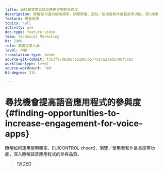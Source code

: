 ```yaml
---
title: 尋找機會提高語音應用程式的參與度
description: 瞭解如何運用使用頻率、同類群組、造訪／使用者和作業長度等功能，深入瞭解語音應用程式的參與品質。
feature: 視覺效果
topics: null
activity: use
doc-type: feature video
team: Technical Marketing
kt: 2906
role: 業務從業人員
level: 中級
translation-type: tm+mt
source-git-commit: f3b3fa7d91b0cb21005b57768ca23ed6700fcc03
workflow-type: tm+mt
source-wordcount: '80'
ht-degree: 21%

---
```



# 尋找機會提高語音應用程式的參與度 {#finding-opportunities-to-increase-engagement-for-voice-apps}

瞭解如何運用使用頻率、[!UICONTROL choort]、瀏覽／使用者和作業長度等功能，深入瞭解語音應用程式的參與品質。

>[!VIDEO](https://video.tv.adobe.com/v/27223/?quality=9)
